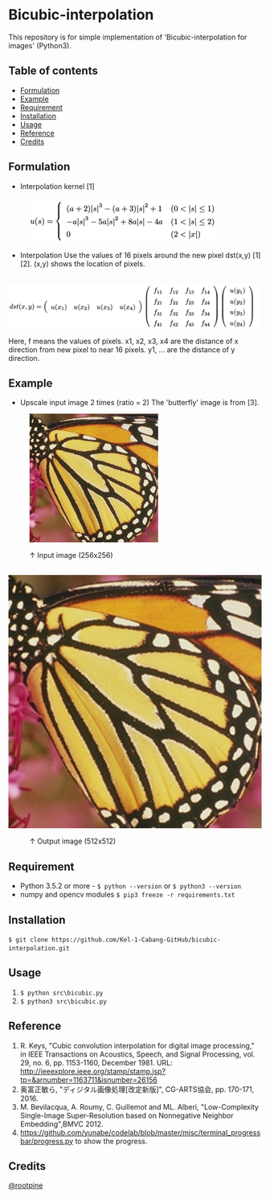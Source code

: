 # Bicubic-interpolation
This repository is for simple implementation of 'Bicubic-interpolation for images' (Python3).

## Table of contents
  * [Formulation](#Formulation)
  * [Example](#Example)
  * [Requirement](#Requirement)
  * [Installation](#Installation)
  * [Usage](#Usage)
  * [Reference](#Reference)
  * [Credits](#Credits)

## Formulation
  * Interpolation kernel [1]

  &emsp;&emsp;&emsp;![Formulation](/img/formulation.png)

  * Interpolation
  Use the values of 16 pixels around the new pixel dst(x,y) [1][2]. (x,y) shows the location of pixels.

  &emsp;&emsp;&emsp;![Formulation2](/img/formulation2.png)

  Here, f means the values of pixels. x1, x2, x3, x4 are the distance of x direction from new pixel to near 16 pixels. y1, ... are the distance of y direction.

## Example
  * Upscale input image 2 times (ratio = 2)
  The 'butterfly' image is from [3].

  &emsp;&emsp;&emsp;![Input image](/img/butterfly.png)

  &emsp;&emsp;&emsp;↑ Input image (256x256)

  &emsp;&emsp;&emsp;![Output image](/img/bicubic_butterfly.png)

  &emsp;&emsp;&emsp;↑ Output image (512x512)

## Requirement
  * Python 3.5.2 or more - `$ python --version` or `$ python3 --version`
  * numpy and opencv modules `$ pip3 freeze -r requirements.txt`

## Installation
`$ git clone https://github.com/Kel-1-Cabang-GitHub/bicubic-interpolation.git`

## Usage
  1. `$ python src\bicubic.py`
  2. `$ python3 src\bicubic.py`

## Reference
  1. R. Keys, "Cubic convolution interpolation for digital image processing," in IEEE Transactions on Acoustics, Speech, and Signal Processing, vol. 29, no. 6, pp. 1153-1160, December 1981. URL: <http://ieeexplore.ieee.org/stamp/stamp.jsp?tp=&arnumber=1163711&isnumber=26156>
  2. 奥富正敏ら, "ディジタル画像処理[改定新版]", CG-ARTS協会, pp. 170-171, 2016.
  3. M. Bevilacqua, A. Roumy, C. Guillemot and ML. Alberi, "Low-Complexity Single-Image Super-Resolution based on Nonnegative Neighbor Embedding",BMVC 2012.
  4. https://github.com/yunabe/codelab/blob/master/misc/terminal_progressbar/progress.py to show the progress.

## Credits
  [@rootpine](https://github.com/rootpine/)